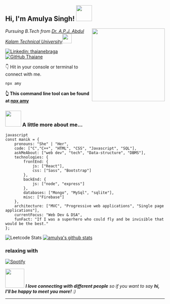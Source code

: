 <h2> Hi, I'm Amulya Singh! <img src="https://media.giphy.com/media/mGcNjsfWAjY5AEZNw6/giphy.gif" width="50"></h2>
<img align='right' src="https://media.giphy.com/media/ieyl9zmCjO4b4t6qoY/giphy.gif" width="230">
<p><em>Pursuing B.Tech from <a href="https://aktu.ac.in/">Dr. A.P.J. Abdul Kalam Technical University</a><img src="https://media.giphy.com/media/fYSnHlufseco8Fh93Z/giphy.gif" width="30"> 
</em></p>


[![Linkedin: thaianebraga](https://img.shields.io/badge/-amulya-blue?style=flat-square&logo=Linkedin&logoColor=white&link=https://www.linkedin.com/in/amulya-singh12/)](https://www.linkedin.com/in/amulya-singh12/)
[![GitHub Thaiane](https://img.shields.io/github/followers/amulya-singh?label=follow&style=social)](https://github.com/amulya-singh)


👇 Hit in your console or terminal to connect with me.

```bash
npx amy
```
**👆 This command line tool can be found at [npx amy](https://github.com/manikmmalhotra/npx-card)**


### <img src="https://media.giphy.com/media/VgCDAzcKvsR6OM0uWg/giphy.gif" width="50"> A little more about me...  
```
javascript
const manik = {
    pronouns: "She" | "Her",
    code: ["C","C++", "HTML", "CSS", "Javascript", "SQL"],
    askMeAbout: ["web dev", "tech", "Data-structure", "DBMS"],
    technologies: {
        frontEnd: {
            js: ["React"],
            css: ["Sass", "Bootstrap"]
        },
        backEnd: {
            js: ["node", "express"]
        },
        databases: ["Mongo", "MySql", "sqlite"],
        misc: ["Firebase"]
    },
    architecture: ["MVC", "Progressive web applications", "Single page applications"],
    currentFocus: "Web Dev & DSA",
    funFact: "If I was a superhero who could fly and be invisible that would be the best."
};
```

![Leetcode Stats](https://leetcode.card.workers.dev/?username=user7751F&theme=unicorn)
[![amulya's github stats](https://github-readme-stats.vercel.app/api?username=amulya-singh)](https://github.com/amulya-singh)

### relaxing with
[![Spotify](https://spotify-live.vercel.app/api/spotify)](https://open.spotify.com/user/31sge3i6xgo2iepb7xigqwu7qgou?si=lgKg8T8PTdymhmRXJXip4w)

<img src="https://media.giphy.com/media/LnQjpWaON8nhr21vNW/giphy.gif" width="60"> <em><b>I love connecting with different people</b> so if you want to say <b>hi, I'll be happy to meet you more!</b> :)</em>

---
